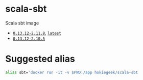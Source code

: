 # scala-sbt
Scala sbt image


* [`0.13.12-2.11.8`](https://github.com/HokieGeek/docker-scala-sbt/blob/0.13.12-2.11.8/Dockerfile "SBT 0.13.12 Scala 2.11.8"), [`latest`](https://github.com/HokieGeek/docker-scala-sbt/blob/master/Dockerfile)
* [`0.13.12-2.10.5`](https://github.com/HokieGeek/docker-scala-sbt/blob/0.13.12-2.10.5/Dockerfile "SBT 0.13.12 Scala 2.10.5")

# Suggested alias
```sh
alias sbt='docker run -it -v $PWD:/app hokiegeek/scala-sbt
```
